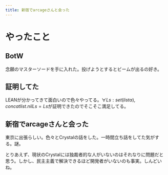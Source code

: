 ```yaml
---
title: 新宿でarcageさんと会った
---
```


# やったこと

## BotW

念願のマスターソードを手に入れた。投げようとするとビームが出るの好き。

## 証明してた

LEANが分かってきて面白いので色々やってる。$\forall Ls : set (list \alpha), concat {list.nil} Ls = Ls$が証明できたのでそこそこ満足してる。

## 新宿でarcageさんと会った

東京に出張らしい。色々とCrystalの話をした。一時間立ち話をしてた気がする。謎。

とりあえず、現状のCrystalには独裁者的な人がいないのはそれなりに問題だと思う。しかし、民主主義で解決できるほど開発者がいないのも事実。しんどいね。
